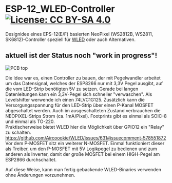 # ESP-12_WLED-Controller  [![License: CC BY-SA 4.0](https://img.shields.io/badge/License-CC%20BY--SA%204.0-lightgrey.svg)](https://creativecommons.org/licenses/by-sa/4.0/)
Designidee eines EPS-12(E/F) basierten NeoPixel (WS2812B, WS2811, SK6812)-Controller speziell für [WLED](https://github.com/Aircoookie/WLED) oder auch Alternativen.

## aktuell ist der Status noch "work in progress"!

![PCB top](https://github.com/der-pw/ESP-12_WLED-Controller/blob/main/PCB_top.jpg)

Die Idee war es, einen Controller zu bauen, der mit Pegelwandler arbeitet um das Datensignal, welches der ESP8266 nur mit 3,3V Pegel ausgibt, auf die vom LED-Strip benötigten 5V zu setzen. Gerade bei langen Datenleitungen kann ein 3,3V-Pegel sich schneller "verwaschen". 
Als Levelshifter werwende ich einen 74LVC1G125.
Zusätzlich kann die Versorgungsspannung für den LED-Strip über einen P-Kanal MOSFET abgeschaltet werden. Auch im ausgeschalteten Zustand verbrauchen die NEOPIXEL-Strips Strom (ca. 1mA/Pixel). 
Footprints gibt es einmal als SOIC-8 und einmal als TO-220.  
Praktischerweise bietet WLED hier die Möglichkeit über GPIO12 ein "Relay" zu schalten. https://github.com/Aircoookie/WLED/issues/631#issuecomment-578551872
Vor dem P-MOSFET sitz ein weiterer N-MOSFET. Einmal funktioniert dieser als Treiber, um den P-MOSFET mit 5V Logikpegel zu bedienen und zum anderen als Inverter, damit der große MOSFET bei einem HIGH-Pegel am ESP2866 durchschaltet.  
  
Auf diese Weise, kann man fertig gebackende WLED-Binaries verwenden ohne Änderungen vorzunehmen.
